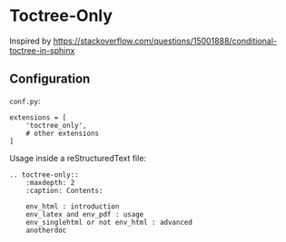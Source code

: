 <!---
################################################################
#                                                              #
#  This file is part of hermesbaby                             #
#                       the software engineer's typewriter     #
#                                                              #
#  Copyright (c) 2024 Alexander Mann-Wahrenberg (basejumpa)    #
#                                                              #
#      https://github.com/basejumpa                            #
#                                                              #
#  License(s)                                                  #
#                                                              #
#  - MIT for contents used as software                         #
#  - CC BY-SA-4.0 for contents used as method or otherwise     #
#                                                              #
################################################################
-->

# Toctree-Only

Inspired by https://stackoverflow.com/questions/15001888/conditional-toctree-in-sphinx

## Configuration

`conf.py`:

```
extensions = [
    'toctree_only',
    # other extensions
]
```

Usage inside a reStructuredText file:

```
.. toctree-only::
    :maxdepth: 2
    :caption: Contents:

    env_html : introduction
    env_latex and env_pdf : usage
    env_singlehtml or not env_html : advanced
    anotherdoc
```
